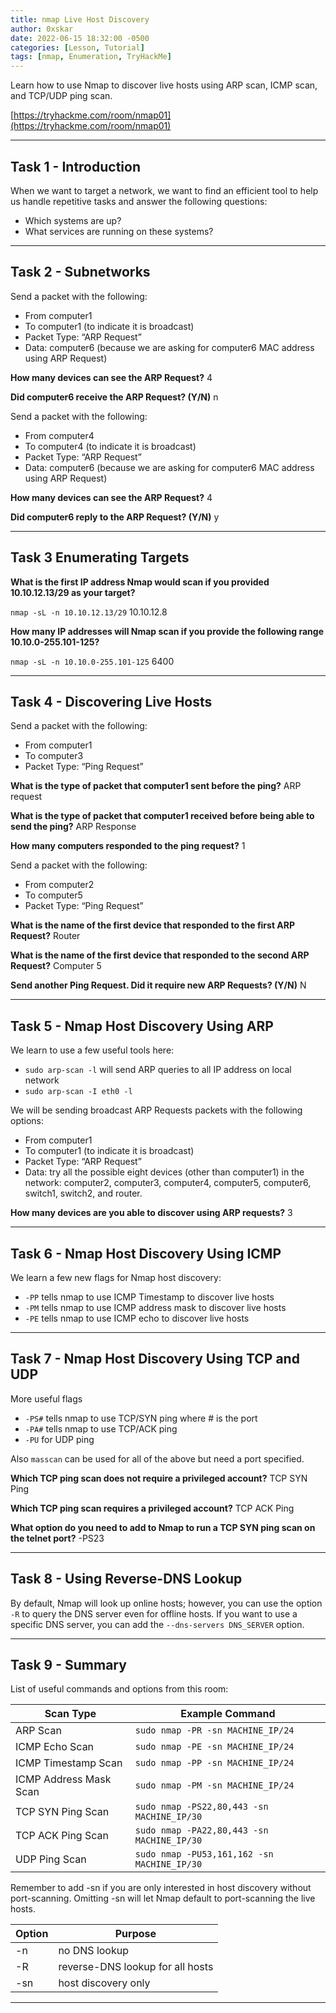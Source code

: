 ```yaml
---
title: nmap Live Host Discovery
author: 0xskar
date: 2022-06-15 18:32:00 -0500
categories: [Lesson, Tutorial]
tags: [nmap, Enumeration, TryHackMe]
---
```


Learn how to use Nmap to discover live hosts using ARP scan, ICMP scan, and TCP/UDP ping scan.

[https://tryhackme.com/room/nmap01](https://tryhackme.com/room/nmap01)

* * *

## Task 1 - Introduction

When we want to target a network, we want to find an efficient tool to help us handle repetitive tasks and answer the following questions:

   - Which systems are up?
   - What services are running on these systems?

* * * 

## Task 2 - Subnetworks 

Send a packet with the following:

   - From computer1
   - To computer1 (to indicate it is broadcast)
   - Packet Type: “ARP Request”
   - Data: computer6 (because we are asking for computer6 MAC address using ARP Request)

**How many devices can see the ARP Request?** 4

**Did computer6 receive the ARP Request? (Y/N)** n

Send a packet with the following:

   - From computer4
   - To computer4 (to indicate it is broadcast)
   - Packet Type: “ARP Request”
   - Data: computer6 (because we are asking for computer6 MAC address using ARP Request)

**How many devices can see the ARP Request?** 4

**Did computer6 reply to the ARP Request? (Y/N)** y

* * * 

## Task 3 Enumerating Targets 

**What is the first IP address Nmap would scan if you provided 10.10.12.13/29 as your target?** 

``nmap -sL -n 10.10.12.13/29`` 10.10.12.8

**How many IP addresses will Nmap scan if you provide the following range 10.10.0-255.101-125?** 

``nmap -sL -n 10.10.0-255.101-125`` 6400

* * * 

## Task 4 - Discovering Live Hosts 

Send a packet with the following:

   - From computer1
   - To computer3
   - Packet Type: “Ping Request”

**What is the type of packet that computer1 sent before the ping?** ARP request

**What is the type of packet that computer1 received before being able to send the ping?** ARP Response

**How many computers responded to the ping request?** 1

Send a packet with the following:

   - From computer2
   - To computer5
   - Packet Type: “Ping Request”

**What is the name of the first device that responded to the first ARP Request?** Router

**What is the name of the first device that responded to the second ARP Request?** Computer 5

**Send another Ping Request. Did it require new ARP Requests? (Y/N)** N

* * * 

## Task 5 - Nmap Host Discovery Using ARP 

We learn to use a few useful tools here:

- ``sudo arp-scan -l`` will send ARP queries to all IP address on local network
- ``sudo arp-scan -I eth0 -l``

We will be sending broadcast ARP Requests packets with the following options:

   - From computer1
   - To computer1 (to indicate it is broadcast)
   - Packet Type: “ARP Request”
   - Data: try all the possible eight devices (other than computer1) in the network: computer2, computer3, computer4, computer5, computer6, switch1, switch2, and router.

**How many devices are you able to discover using ARP requests?** 3

* * * 

## Task 6 - Nmap Host Discovery Using ICMP 

We learn a few new flags for Nmap host discovery:

- ``-PP`` tells nmap to use ICMP Timestamp to discover live hosts
- ``-PM`` tells nmap to use ICMP address mask to discover live hosts
- ``-PE`` tells nmap to use ICMP echo to discover live hosts

* * * 

## Task 7 - Nmap Host Discovery Using TCP and UDP 

More useful flags

- ``-PS#`` tells nmap to use TCP/SYN ping where # is the port
- ``-PA#`` tells nmap to use TCP/ACK ping 
- ``-PU`` for UDP ping

Also ``masscan`` can be used for all of the above but need a port specified.

**Which TCP ping scan does not require a privileged account?** TCP SYN Ping

**Which TCP ping scan requires a privileged account?** TCP ACK Ping

**What option do you need to add to Nmap to run a TCP SYN ping scan on the telnet port?** -PS23

* * * 

## Task 8 - Using Reverse-DNS Lookup 

By default, Nmap will look up online hosts; however, you can use the option ``-R`` to query the DNS server even for offline hosts. If you want to use a specific DNS server, you can add the ``--dns-servers DNS_SERVER`` option.

* * * 

## Task 9 - Summary 

List of useful commands and options from this room:

| Scan Type | Example Command |
|-----------|-----------------|
| ARP Scan | ``sudo nmap -PR -sn MACHINE_IP/24`` |
| ICMP Echo Scan | ``sudo nmap -PE -sn MACHINE_IP/24`` |
| ICMP Timestamp Scan | ``sudo nmap -PP -sn MACHINE_IP/24`` |
| ICMP Address Mask Scan | ``sudo nmap -PM -sn MACHINE_IP/24`` |
| TCP SYN Ping Scan | ``sudo nmap -PS22,80,443 -sn MACHINE_IP/30`` |
| TCP ACK Ping Scan | ``sudo nmap -PA22,80,443 -sn MACHINE_IP/30`` |
| UDP Ping Scan | ``sudo nmap -PU53,161,162 -sn MACHINE_IP/30`` |

Remember to add -sn if you are only interested in host discovery without port-scanning. Omitting -sn will let Nmap default to port-scanning the live hosts.

| Option | Purpose |
|--------|---------|
| -n | no DNS lookup |
| -R | reverse-DNS lookup for all hosts |
| -sn | host discovery only |

* * * 






